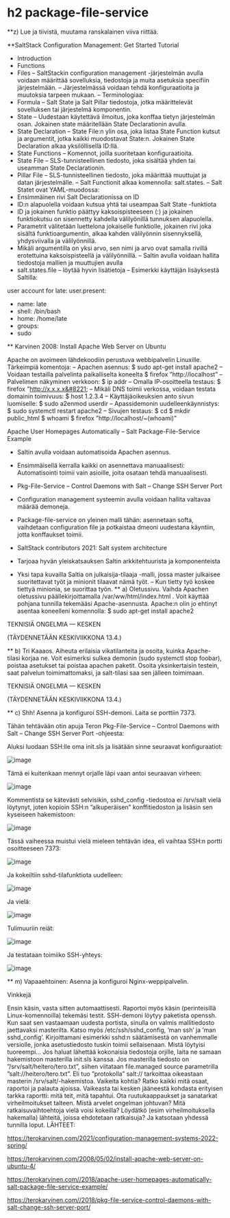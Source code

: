 # h2 package-file-service
**z) Lue ja tiivistä, muutama ranskalainen viiva riittää.

**SaltStack Configuration Management: Get Started Tutorial
* Introduction
* Functions
* Files
– SaltStackin configuration management -järjestelmän avulla voidaan määrittää sovelluksia, tiedostoja ja muita asetuksia specifiin järjestelmään.
– Järjestelmässä voidaan tehdä konfiguraatioita ja muutoksia tarpeen mukaan.
– Terminologiaa:
* Formula – Salt State ja Salt Pillar tiedostoja, jotka määrittelevät sovelluksen tai järjestelmä komponentin.
* State – Uudestaan käytettävä ilmoitus, joka konffaa tietyn järjestelmän osan. Jokainen state määritellään State Declarationin avulla.
* State Declaration – State File:n ylin osa, joka listaa State Function kutsut ja argumentit, jotka kaikki muodostavat State:n. Jokainen State Declaration alkaa yksilöllisellä ID:llä.
* State Functions – Komennot, joilla suoritetaan konfiguraatioita.
* State File – SLS-tunnisteellinen tiedosto, joka sisältää yhden tai useamman State Declarationin.
* Pillar File – SLS-tunnisteellinen tiedosto, joka määrittää muuttujat ja datan järjestelmälle.
– Salt Functionit alkaa komennolla: salt.states.
– Salt Statet ovat YAML-muodossa:
* Ensimmäinen rivi Salt Declarationissa on ID
* ID:n alapuolella voidaan kutsua yhtä tai useampaa Salt State -funktiota
* ID ja jokainen funktio päättyy kaksoispisteeseen (:) ja jokainen funktiokutsu on sisennetty kahdella välilyönillä tunnuksen alapuolella.
* Parametrit välitetään luettelona jokaiselle funktiolle, jokainen rivi joka sisältä funktioargumentin, alkaa kahden välilyönnin sisennyksellä, yhdysviivalla ja välilyönnillä.
* Mikäli argumentilla on yksi arvo, sen nimi ja arvo ovat samalla rivillä erotettuina kaksoispisteellä ja välilyönnillä.
– Saltin avulla voidaan hallita tiedostoja mallien ja muuttujien avulla
* salt.states.file – löytää hyvin lisätietoja
– Esimerkki käyttäjän lisäyksestä Saltilla:

user account for late:
user.present:
- name: late
- shell: /bin/bash
- home: /home/late
- groups:
- sudo



** Karvinen 2008: Install Apache Web Server on Ubuntu

Apache on avoimeen lähdekoodiin perustuva webbipalvelin Linuxille.
Tärkeimpiä komentoja:
– Apachen asennus:
$ sudo apt-get install apache2
– Voidaan testailla palvelinta paikalliselta koneelta
$ firefox ”http://localhost&#8221;
– Palvelimen näkyminen verkkoon:
$ ip addr
– Omalla IP-osoitteella testaus:
$ firefox ”http://x.x.x.x&#8221;
– Mikäli DNS toimii verkossa, voidaan testata domainin toimivuus:
$ host 1.2.3.4
– Käyttäjäoikeuksien anto sivun luomiselle:
$ sudo a2enmod userdir
– Apassidemonin uudelleenkäynnistys:
$ sudo systemctl restart apache2
– Sivujen testaus:
$ cd
$ mkdir public_html
$ whoami
$ firefox ”http://localhost/~(whoami)&#8221;


Apache User Homepages Automatically – Salt Package-File-Service Example

* Saltin avulla voidaan automatisoida Apachen asennus.
* Ensimmäisellä kerralla kaikki on asennettava manuaalisesti: Automatisointi toimii vain asioille, joita osataan tehdä manuaalisesti.
* Pkg-File-Service – Control Daemons with Salt – Change SSH Server Port

* Configuration management systeemin avulla voidaan hallita valtavaa määrää demoneja.
* Package-file-service on yleinen malli tähän: asennetaan softa, vaihdetaan configuration file ja potkaistaa dmeoni uudestana käyntiin, jotta konffaukset toimii.
* SaltStack contributors 2021: Salt system architecture

* Tarjoaa hyvän yleiskatsauksen Saltin arkkitehtuurista ja komponenteista
* Yksi tapa kuvailla Saltia on julkaisija-tilaaja -malli, jossa master julkaisee suoritettavat työt ja minionit tilaavat nämä työt.
– Kun tietty työ koskee tiettyä minionia, se suorittaa työn.
** a) Oletussivu. Vaihda Apachen oletussivu päällekirjoittamalla /var/ww/html/index.html . Voit käyttää pohjana tunnilla tekemääsi Apache-asennusta.
Apache:n olin jo ehtinyt asentaa koneelleni komennolla:
$ sudo apt-get install apache2



TEKNISIÄ ONGELMIA — KESKEN

(TÄYDENNETÄÄN KESKIVIIKKONA 13.4.)

** b) Tri Kaaaos. Aiheuta erilaisia vikatilanteita ja osoita, kuinka Apache-tilasi korjaa ne. Voit esimerksi sulkea demonin (sudo systemctl stop foobar), poistaa asetukset tai poistaa apachen paketit. Osoita yksinkertaisin testein, saat palvelun toimimattomaksi, ja salt-tilasi saa sen jälleen toimimaan.


TEKNISIÄ ONGELMIA — KESKEN

(TÄYDENNETÄÄN KESKIVIIKKONA 13.4.)

** c) Shh! Asenna ja konfiguroi SSH-demoni. Laita se porttiin 7373.

Tähän tehtävään otin apuja Teron Pkg-File-Service – Control Daemons with Salt – Change SSH Server Port -ohjeesta:

Aluksi luodaan SSH:lle oma init.sls ja lisätään sinne seuraavat konfiguraatiot:

![image](https://user-images.githubusercontent.com/103587811/168429057-4d28aee9-350a-4e53-bf95-e1a59cbf2085.png)



Tämä ei kuitenkaan mennyt orjalle läpi vaan antoi seuraavan virheen:

![image](https://user-images.githubusercontent.com/103587811/168429062-00bdd2b3-a16b-4db7-887c-f3e3c342e372.png)


Kommentista se kätevästi selvisikin, sshd_config -tiedostoa ei /srv/salt vielä löytynyt, joten kopioin SSH:n ”alkuperäisen” konffitiedoston ja lisäsin sen kyseiseen hakemistoon:

![image](https://user-images.githubusercontent.com/103587811/168429066-cc9b6034-065e-404d-a2ac-a7daf1cd057e.png)



Tässä vaiheessa muistui vielä mieleen tehtävän idea, eli vaihtaa SSH:n portti osoitteeseen 7373:

![image](https://user-images.githubusercontent.com/103587811/168429070-e5474a02-2e0b-4674-8152-b7b34ac65859.png)


Ja kokeiltiin sshd-tilafunktiota uudelleen:

![image](https://user-images.githubusercontent.com/103587811/168429073-54cf35a6-1e62-4de7-954c-df9a3dec5a47.png)



Ja vielä:

![image](https://user-images.githubusercontent.com/103587811/168429077-9fd03dea-709b-4bec-b3f3-edb8b78863dd.png)


Tulimuuriin reiät:

![image](https://user-images.githubusercontent.com/103587811/168429081-df89cd5a-94e6-4f10-9b65-e7346e2d055c.png)



Ja testataan toimiiko SSH-yhteys:

![image](https://user-images.githubusercontent.com/103587811/168429087-b9e3ed05-2b38-4b46-b072-3b021abbaab5.png)



** m) Vapaaehtoinen: Asenna ja konfiguroi Nginx-weppipalvelin.

Vinkkejä

Ensin käsin, vasta sitten automaattisesti. Raportoi myös käsin (perinteisillä Linux-komennoilla) tekemäsi testit.
SSH-demoni löytyy paketista openssh. Kun saat sen vastaamaan uudesta portista, sinulla on valmis mallitiedosto jaettavaksi masterilta. Katso myös /etc/ssh/sshd_config, ’man ssh’ ja ’man sshd_config’.
Kirjoittamani esimerkki sshd:n säätämisestä on vanhemmalle versiolle, jonka asetustiedosto tuskin toimii sellaisenaan. Mistä löytyisi tuoreempi…
Jos haluat lähettää kokonaisia tiedostoja orjille, laita ne samaan hakemistoon masterilla init.sls kanssa. Jos masterilla tiedosto on ”/srv/salt/heitero/tero.txt”, siihen viitataan file.managed source parametrilla ”salt://heitero/tero.txt”. Eli tuo ”protokolla” salt:// tarkoittaa oikeastaan masterin /srv/salt/-hakemistoa.
Vaikeita kohtia? Ratko kaikki mitä osaat, raportoi ja palauta ajoissa. Vaikeasta tai kesken jääneestä kohdasta erityisen tarkka raportti: mitä teit, mitä tapahtui. Ota ruutukaappaukset ja sanatarkat virheilmoitukset talteen. Mistä arvelet ongelman johtuvan? Mitä ratkaisuvaihtoehtoja vielä voisi kokeilla? Löydätkö (esim virheilmoituksella hakemalla) lähteitä, joissa ehdotetaan ratkaisuja? Ja katsotaan yhdessä tunnilla loput.
LÄHTEET:

https://terokarvinen.com/2021/configuration-management-systems-2022-spring/

https://terokarvinen.com/2008/05/02/install-apache-web-server-on-ubuntu-4/

https://terokarvinen.com//2018/apache-user-homepages-automatically-salt-package-file-service-example/

https://terokarvinen.com//2018/pkg-file-service-control-daemons-with-salt-change-ssh-server-port/
